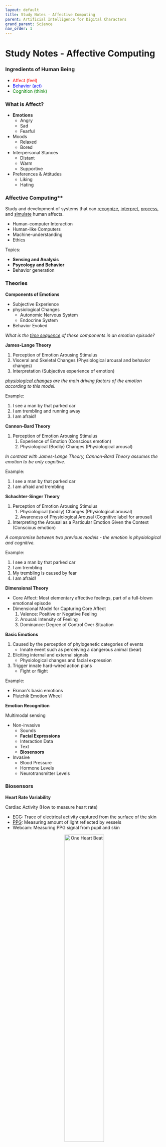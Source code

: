 ```yaml
---
layout: default
title: Study Notes - Affective Computing
parent: Artificial Intelligence for Digital Characters
grand_parent: Science
nav_order: 1
---
```


# Study Notes - Affective Computing

### Ingredients of Human Being
- <span style="color:red">Affect (feel)</span>
- <span style="color:blue">Behavior (act)</span>
- <span style="color:green">Cognition (think)</span> 

### What is Affect?
- **Emotions**
    - Angry
    - Sad
    - Fearful
- Moods
    - Relaxed
    - Bored
- Interpersonal Stances
    - Distant
    - Warm
    - Supportive
- Preferences & Attitudes
    - Liking 
    - Hating

### Affective Computing**
Study and development of systems that can <ins>recognize</ins>, <ins>interpret</ins>, <ins>process</ins>, and <ins>simulate</ins> human affects.
- Human-computer Interaction
- Human-like Computers
- Machine-understanding
- Ethics

Topics:
- **Sensing and Analysis**
- **Psycology and Behavior**
- Behavior generation

### Theories

**Components of Emotions**
- Subjective Experience
- physiological Changes
    - Autonomic Nervous System
    - Endocrine System
- Behavior Evoked

*What is the <ins>time sequence</ins> of these components in an emotion episode?*

**James-Lange Theory**
1. Perception of Emotion Arousing Stimulus 
2. Visceral and Skeletal Changes (Physiological arousal and behavior changes)
3. Interpretation (Subjective experience of emotion)

*<ins>physiological changes</ins> are the main driving factors of the emotion according to this model.*

Example:
1. I see a man by that parked car
2. I am trembling and running away
3. I am afraid!

**Cannon-Bard Theory**

1. Perception of Emotion Arousing Stimulus
    1. Experience of Emotion (Conscious emotion)
    2. Physiological (Bodily) Changes (Physiological arousal)

*In contrast with James-Lange Theory, Cannon-Bard Theory assumes the emotion to be only cognitive.*

Example:
1. I see a man by that parked car
2. I am afraid and trembling

**Schachter-Singer Theory**
1. Perception of Emotion Arousing Stimulus
    1. Physiological (bodily) Changes (Physiological arousal)
    2. Awareness of Physiological Arousal (Cognitive label for arousal)
2. Interpreting the Arousal as a Particular Emotion Given the Context (Conscious emotion)

*A compromise between two previous models - the emotion is physiological and cognitive.*

Example:
1. I see a man by that parked car
2. I am trembling
3. My trembling is caused by fear
4. I am afraid!

**Dimensional Theory**
- Core Affect: Most elementary affective feelings, part of a full-blown emotional episode
- Dimensional Model for Capturing Core Affect
    1. Valence: Positive or Negative Feeling
    2. Arousal: Intensity of Feeling
    3. Dominance: Degree of Control Over Situation

**Basic Emotions**
1. Caused by the perception of phylogenetic categories of events
    - Innate event such as perceiving a dangerous animal (bear)
2. Eliciting internal and external signals
    - Physiological changes and facial expression
3. Trigger innate hard-wired action plans
    - Fight or flight

Example:
- Ekman's basic emotions
- Plutchik Emotion Wheel

**Emotion Recognition** 

Multimodal sensing
- Non-invasive
    - Sounds
    - **Facial Expressions**
    - Interaction Data
    - Text
    - **Biosensors**
- Invasive
    - Blood Pressure
    - Hormone Levels
    - Neurotransmitter Levels

### Biosensors

**Heart Rate Variability**

Cardiac Activity (How to measure heart rate)
- <ins>ECG</ins>: Trace of electrical activity captured from the surface of the skin
- <ins>PPG</ins>: Measuring amount of light reflected by vessels
- Webcam: Measuring PPG signal from pupil and skin

<div style="text-align:center;">
<img src="/Images/OneHeartBeat.png" alt="One Heart Beat" 
style="width:50%; height:auto;">
</div>

>Simplified Heartbeat Diagram

<ins>Time Domain Analysis</ins> (analyze the time intervals between successive heartbeats)
- Standard deviation of R-R intervals
- Difference between max and min R-R interval
- Percentage of successive R-R intervals that differ by more than 50 ms
- Root mean square of successive R-R interval differences

<ins>Frequency Domain Analysis</ins> (analyze the power spectral density of heart rate variations, breaking down HRV into different frequency components)
- $LF / (LF + HF)$
- $LF / HF$
- $LF$ and $HF$ peak

**Skin Conductance**

- Indicative for arousal
- Measures sweating level
- Used in lie detector 

Types of Stimuli:
- Picture Simuli
- Audio Stimuli

Devices:
- Heart Measures 
- Skin Conductance

Features:
- Amplitude
- Latency
- Rise Time
- Half-recovery Time

*Motion affects skin conductance. Skin conductance response is not time invariant.*

cvxEDA library
- Implicit Filtering (Artifact detection not necessary)

**<ins>Biosensor Pipeline</ins>**

1. Input Signals (Physiological State)
    - electrodermal Activity
    - Interbeat Intervals
    - Skin Temperature
2. Preprocessing (Normalization of Bio-sensor Motion Artifacts)
    - <span style="color:red">Artifact Detection</span> 
    - Baseline Correction
3. Feature Extraction
    - Peaks
    - Signal Statistics
        - Phasic (transient and rapid changes in physiological data)
        - Tonic (baseline or steady-state level of physiological activities)
    - Spectral Analysis
4. Classification (Random Forest Classifier)
    - Ground Truth 
        - Basic Emotions & Stress
        - Self-assessment Manikin (A non-verbal pictorial assessment technique that measures an individual's emotional response to a stimulus)
            - Valence
            - Arousal
            - Dominance
    - [Decision Tree](https://www.youtube.com/watch?v=ZVR2Way4nwQ)
        - Highly sensitive to the training data, resulting in high variance
    - [Random Forest Algorithm](https://www.youtube.com/watch?v=v6VJ2RO66Ag)
        1. For $b=1$ to $B$ ($B$ is the number of total trees)
            1. Draw a bootstrap sample $\mathbf{Z}$ of size $N$ from the training data
            2. Grow a random forest tree $T_b$ to the bootstrapped data, by recursively repeating the following steps for each terminal node of the tree, until the minimum node size $n_min$ is reached or the node is pure:
                1. Select $m$ features at random from the $p$ features
                2. Pick the best feature/split-point among the $m$ by maximizing the entropy gain:
                    - $H(S) = - \sum_{i=1}^c p_i \log(p_i)$ ($p_i$ is the proportion of samples belonging to class $i$, and $c$ is the number of classes)
                3. Split the node into two child nodes
        2. Output the ensemble of trees ${T_b}_1^B$
    - To make a prediction at a new point x: 
        1. Let $C_b(x)$ be the class prediction of the $b\text{th}$ random forest tree. 
        2. $C(x)$ = majority vote ${C_b}_1^B$ (aggregation)

### Video Data

Method Overview:
- Preprocessing
    - Constant Frame Rate
    - Brightness Adjustment
- Feature Extraction
    - Action Unites
        - Identify independent motions of the face
    - Eye Blinks
    - Eye Gaze
    - Mouth Aspect Ratio
    - Head Movement
    - Fidgeting
        - Captures all movement in the video (body, face, ...)
            1. $f_{temp} = f_{gray} - b_{gray}$ ($f_{temp}$ measures the difference between new frame and past frame)
            2. Binarizing $f_temp$ (thresholding)
            3. Energy $E =$ Percentage of surviving pixels
            4. $b_{gray} = (1-a) * b_{gray} + a * f_{gray}$ (update past frame)
- Classification
    - Random Forest








